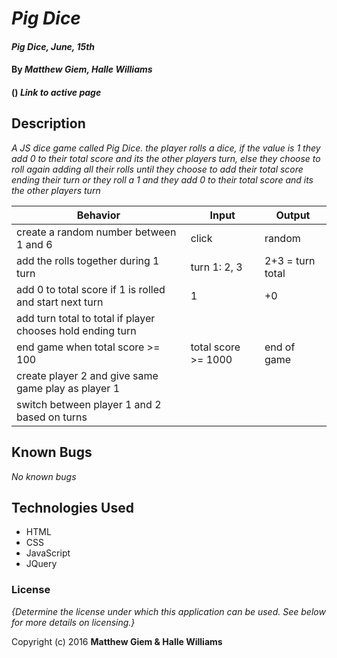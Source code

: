 # _Pig Dice_

#### _Pig Dice, June, 15th_

#### By _**Matthew Giem, Halle Williams**_

#### () _**Link to active page**_

## Description

_A JS dice game called Pig Dice. the player rolls a dice, if the value is 1 they add 0 to their total score and its the other players turn, else they choose to roll again adding all their rolls until they choose to add their total score ending their turn or they roll a 1 and they add 0 to their total score and its the other players turn_

|Behavior    |Input   |Output   |
|---|---|---|
| create a random number between 1 and 6 | click  |  random  |
| add the rolls together during 1 turn| turn 1: 2, 3 |  2+3 = turn total |
| add 0 to total score if 1 is rolled and start next turn |  1 | +0   |
| add turn total to total if player chooses hold ending turn|   |    |
| end game when total score >= 100 | total score >= 1000 | end of game     |
| create player 2 and give same game play as player 1 |   |    |
| switch between player 1 and 2 based on turns |   |    |


## Known Bugs

_No known bugs_

## Technologies Used

* HTML
* CSS
* JavaScript
* JQuery

### License

*{Determine the license under which this application can be used.  See below for more details on licensing.}*

Copyright (c) 2016 **Matthew Giem & Halle Williams**
